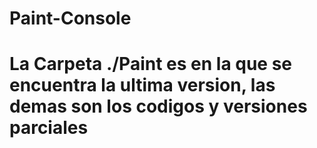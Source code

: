 # Paint-Console

# La Carpeta ./Paint es en la que se encuentra la ultima version, las demas son los codigos y versiones parciales
